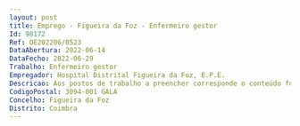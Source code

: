 ```yaml
--- 
layout: post
title: Emprego - Figueira da Foz - Enfermeiro gestor
Id: 98172
Ref: OE202206/0523
DataAbertura: 2022-06-14
DataFecho: 2022-06-29
Trabalho: Enfermeiro gestor
Empregador: Hospital Distrital Figueira da Foz, E.P.E.
Descricao: Aos postos de trabalho a preencher corresponde o conteúdo funcional da categoria de enfermeiro gestor da carreira especial   carreira de enfermagem, tal como estabelecido no art.º 10.º B, aditado aos Decretos Leis n.ºs 247 2009 e 248 2009, ambos de 22 09, pelo DL. 71 2019, de 27 05
CodigoPostal: 3094-001 GALA
Concelho: Figueira da Foz
Distrito: Coimbra
--- 
```

